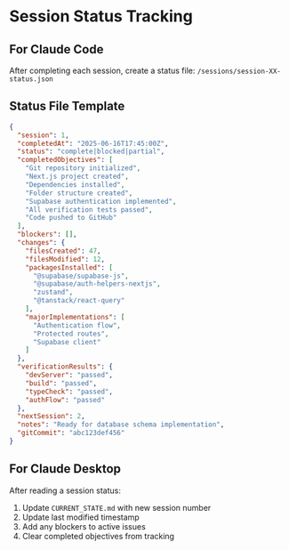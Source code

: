 # Session Status Tracking

## For Claude Code
After completing each session, create a status file:
`/sessions/session-XX-status.json`

## Status File Template
```json
{
  "session": 1,
  "completedAt": "2025-06-16T17:45:00Z",
  "status": "complete|blocked|partial",
  "completedObjectives": [
    "Git repository initialized",
    "Next.js project created",
    "Dependencies installed",
    "Folder structure created",
    "Supabase authentication implemented",
    "All verification tests passed",
    "Code pushed to GitHub"
  ],
  "blockers": [],
  "changes": {
    "filesCreated": 47,
    "filesModified": 12,
    "packagesInstalled": [
      "@supabase/supabase-js",
      "@supabase/auth-helpers-nextjs",
      "zustand",
      "@tanstack/react-query"
    ],
    "majorImplementations": [
      "Authentication flow",
      "Protected routes",
      "Supabase client"
    ]
  },
  "verificationResults": {
    "devServer": "passed",
    "build": "passed",
    "typeCheck": "passed",
    "authFlow": "passed"
  },
  "nextSession": 2,
  "notes": "Ready for database schema implementation",
  "gitCommit": "abc123def456"
}
```

## For Claude Desktop
After reading a session status:
1. Update `CURRENT_STATE.md` with new session number
2. Update last modified timestamp
3. Add any blockers to active issues
4. Clear completed objectives from tracking
